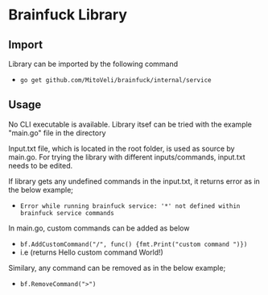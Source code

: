 # Brainfuck Library
## Import
Library can be imported by the following command
-   `go get github.com/MitoVeli/brainfuck/internal/service`

## Usage
No CLI executable is available. Library itsef can be tried with the example "main.go" file in the directory

Input.txt file, which is located in the root folder, is used as source by main.go. For trying the library with different inputs/commands, input.txt needs to be edited.

If library gets any undefined commands in the input.txt, it returns error as in the below example;
-   `Error while running brainfuck service: '*' not defined within brainfuck service commands`

In main.go, custom commands can be added as below
-   `bf.AddCustomCommand("/", func() {fmt.Print("custom command ")})`
-    i.e (returns Hello custom command World!)

Similary, any command can be removed as in the below example;
-   `bf.RemoveCommand(">")`
